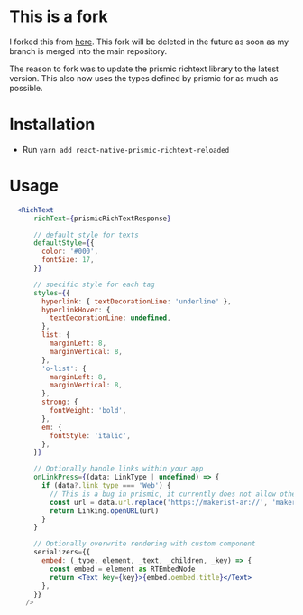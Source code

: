 # This is a fork

I forked this from [here](https://github.com/Spoutnik97/react-native-prismic-richtext). This fork will be
deleted in the future as soon as my branch is merged into the main repository.

The reason to fork was to update the prismic richtext library to the latest version. This also now uses
the types defined by prismic for as much as possible.

# Installation

- Run `yarn add react-native-prismic-richtext-reloaded`

# Usage

```jsx
  <RichText
      richText={prismicRichTextResponse}

      // default style for texts
      defaultStyle={{
        color: '#000',
        fontSize: 17,
      }}

      // specific style for each tag
      styles={{
        hyperlink: { textDecorationLine: 'underline' },
        hyperlinkHover: {
          textDecorationLine: undefined,
        },
        list: {
          marginLeft: 8,
          marginVertical: 8,
        },
        'o-list': {
          marginLeft: 8,
          marginVertical: 8,
        },
        strong: {
          fontWeight: 'bold',
        },
        em: {
          fontStyle: 'italic',
        },
      }}

      // Optionally handle links within your app
      onLinkPress={(data: LinkType | undefined) => {
        if (data?.link_type === 'Web') {
          // This is a bug in prismic, it currently does not allow other link types
          const url = data.url.replace('https://makerist-ar://', 'makerist-ar://')
          return Linking.openURL(url)
        }
      }

      // Optionally overwrite rendering with custom component
      serializers={{
        embed: (_type, element, _text, _children, _key) => {
          const embed = element as RTEmbedNode
          return <Text key={key}>{embed.oembed.title}</Text>
        },
      }}
    />
```
